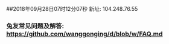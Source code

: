 ##2018年09月28日07时12分07秒 新址: 104.248.76.55
### 兔友常见问题及解答: https://github.com/wanggonging/d/blob/w/FAQ.md
